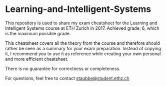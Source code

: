 # Learning-and-Intelligent-Systems

This repository is used to share my exam cheatsheet for the Learning and Intelligent Systems course at ETH Zurich in 2017.
Achieved grade: 6, which is the maximum possible grade.

This cheatsheet covers all the theory from the course and therefore should rather be seen as a summary for your exam preparation. Instead of copying it, I recommend you to use it as reference while creating your own personal and more efficient cheatsheet.

There is no guarantee for correctness or completeness. 

For questions, feel free to contact staubbe@student.ethz.ch

